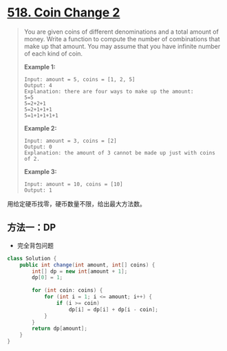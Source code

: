# [518. Coin Change 2][1]

> You are given coins of different denominations and a total amount of money. Write a function to compute the number of combinations that make up that amount. You may assume that you have infinite number of each kind of coin.
>
>
>
>  
>
> **Example 1:**
>
> ```
> Input: amount = 5, coins = [1, 2, 5]
> Output: 4
> Explanation: there are four ways to make up the amount:
> 5=5
> 5=2+2+1
> 5=2+1+1+1
> 5=1+1+1+1+1
> ```
>
> **Example 2:**
>
> ```
> Input: amount = 3, coins = [2]
> Output: 0
> Explanation: the amount of 3 cannot be made up just with coins of 2.
> ```
>
> **Example 3:**
>
> ```
> Input: amount = 10, coins = [10] 
> Output: 1
> ```



用给定硬币找零，硬币数量不限，给出最大方法数。



## 方法一：DP

* 完全背包问题



```java
class Solution {
    public int change(int amount, int[] coins) {
        int[] dp = new int[amount + 1];
        dp[0] = 1;
        
        for (int coin: coins) {
            for (int i = 1; i <= amount; i++) {  
                if (i >= coin)
                    dp[i] = dp[i] + dp[i - coin];
            }
        }
        return dp[amount];
    }
}
```











[1]:https://leetcode.com/problems/coin-change-2/